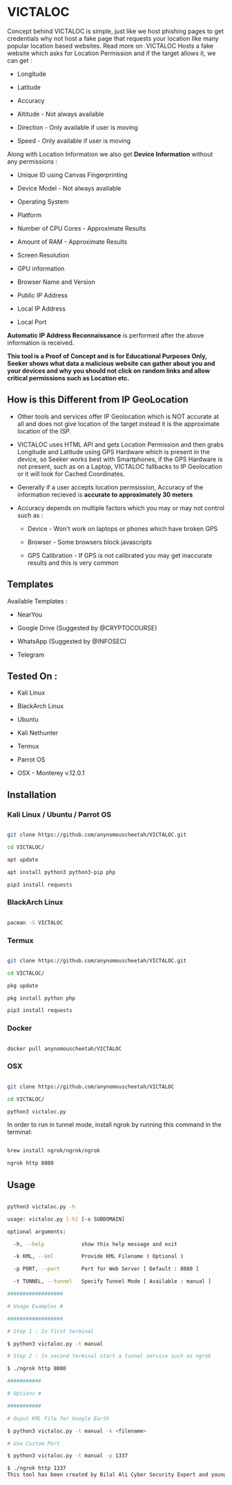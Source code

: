 # VICTALOC
Concept behind VICTALOC is simple, just like we host phishing pages to get credentials why not host a fake page that requests your location like many popular location based websites. Read more on .VICTALOC Hosts a fake website which asks for Location Permission and if the target allows it, we can get :

* Longitude

* Latitude

* Accuracy

* Altitude - Not always available

* Direction - Only available if user is moving

* Speed - Only available if user is moving

Along with Location Information we also get **Device Information** without any permissions :

* Unique ID using Canvas Fingerprinting

* Device Model - Not always available

* Operating System

* Platform

* Number of CPU Cores - Approximate Results

* Amount of RAM - Approximate Results

* Screen Resolution

* GPU information

* Browser Name and Version

* Public IP Address

* Local IP Address

* Local Port

**Automatic IP Address Reconnaissance** is performed after the above information is received.

**This tool is a Proof of Concept and is for Educational Purposes Only, Seeker shows what data a malicious website can gather about you and your devices and why you should not click on random links and allow critical permissions such as Location etc.**

## How is this Different from IP GeoLocation

* Other tools and services offer IP Geolocation which is NOT accurate at all and does not give location of the target instead it is the approximate location of the ISP.

* VICTALOC uses HTML API and gets Location Permission and then grabs Longitude and Latitude using GPS Hardware which is present in the device, so Seeker works best with Smartphones, if the GPS Hardware is not present, such as on a Laptop, VICTALOC fallbacks to IP Geolocation or it will look for Cached Coordinates.  

* Generally if a user accepts location permsission, Accuracy of the information recieved is **accurate to approximately 30 meters**

* Accuracy depends on multiple factors which you may or may not control such as :

  * Device - Won't work on laptops or phones which have broken GPS

  * Browser - Some browsers block javascripts

  * GPS Calibration - If GPS is not calibrated you may get inaccurate results and this is very common

## Templates

Available Templates : 

* NearYou

* Google Drive (Suggested by @CRYPTOCOURSE)

* WhatsApp (Suggested by @INFOSEC)

* Telegram

## Tested On :

* Kali Linux

* BlackArch Linux

* Ubuntu

* Kali Nethunter

* Termux

* Parrot OS

* OSX - Monterey v.12.0.1

## Installation

### Kali Linux / Ubuntu / Parrot OS

```bash

git clone https://github.com/anynomouscheetah/VICTALOC.git

cd VICTALOC/

apt update

apt install python3 python3-pip php

pip3 install requests

```

### BlackArch Linux

```bash

pacman -S VICTALOC

```

### Termux

```bash

git clone https://github.com/anynomouscheetah/VICTALOC.git

cd VICTALOC/

pkg update

pkg install python php

pip3 install requests

```

### Docker

```bash

docker pull anynomouscheetah/VICTALOC

```

### OSX

```bash

git clone https://github.com/anynomouscheetah/VICTALOC

cd VICTALOC/

python3 victaloc.py

````

In order to run in tunnel mode, install ngrok by running this command in the terminal:

```bash

brew install ngrok/ngrok/ngrok

ngrok http 8080

````

## Usage

```bash

python3 victaloc.py -h

usage: victaloc.py [-h] [-s SUBDOMAIN]

optional arguments:

  -h, --help            show this help message and exit

  -k KML, --kml         Provide KML Filename ( Optional )

  -p PORT, --port       Port for Web Server [ Default : 8080 ]

  -t TUNNEL, --tunnel   Specify Tunnel Mode [ Available : manual ]

##################

# Usage Examples #

##################

# Step 1 : In first terminal

$ python3 victaloc.py -t manual

# Step 2 : In second terminal start a tunnel service such as ngrok

$ ./ngrok http 8080

###########

# Options #

###########

# Ouput KML File for Google Earth

$ python3 victaloc.py -t manual -k <filename>

# Use Custom Port

$ python3 victaloc.py -t manual -p 1337

$ ./ngrok http 1337
This tool has been created by Bilal Ali Cyber Security Expert and youngest certified ethical hacker of Pakistan...
